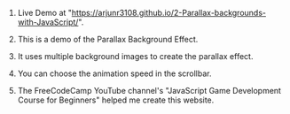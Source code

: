 1. Live Demo at "https://arjunr3108.github.io/2-Parallax-backgrounds-with-JavaScript/".

2. This is a demo of the Parallax Background Effect.

3. It uses multiple background images to create the parallax effect.

4. You can choose the animation speed in the scrollbar.

5. The FreeCodeCamp YouTube channel's "JavaScript Game Development Course for Beginners" helped me create this website.
